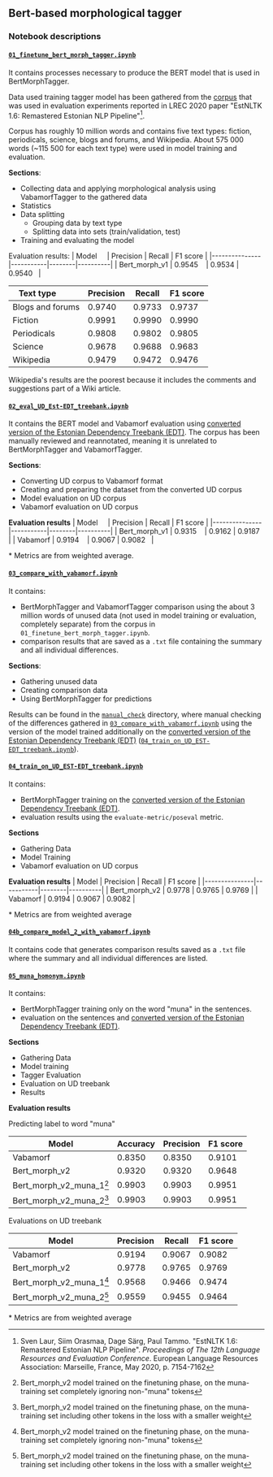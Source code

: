 ## Bert-based morphological tagger

### Notebook descriptions

#### [`01_finetune_bert_morph_tagger.ipynb`](./01_finetune_bert_morph_tagger.ipynb)
It contains processes necessary to produce the BERT model that is used in BertMorphTagger.

Data used training tagger model has been gathered from the [corpus](https://github.com/estnltk/eval_experiments_lrec_2020/blob/master/scripts_and_data/enc2017_selection_plain_texts_json.zip) that was used in evaluation experiments reported in LREC 2020 paper "EstNLTK 1.6: Remastered Estonian NLP Pipeline"[^1].

Corpus has roughly 10 million words and contains five text types: fiction, periodicals, science, blogs and forums, and Wikipedia. About 575 000 words (~115 500 for each text type) were used in model training and evaluation.

**Sections**:
* Collecting data and applying morphological analysis using VabamorfTagger to the gathered data
* Statistics
* Data splitting
  * Grouping data by text type
  * Splitting data into sets (train/validation, test)
* Training and evaluating the model

Evaluation results:
| Model         | Precision | Recall | F1 score |
|---------------|-----------|--------|----------|
| Bert_morph_v1 | 0.9545    | 0.9534 | 0.9540   |

| Text type        | Precision | Recall | F1 score |
|------------------|-----------|--------|----------|
| Blogs and forums | 0.9740    | 0.9733 | 0.9737   |
| Fiction          | 0.9991    | 0.9990 | 0.9990   |
| Periodicals      | 0.9808    | 0.9802 | 0.9805   |
| Science          | 0.9678    | 0.9688 | 0.9683   |
| Wikipedia        | 0.9479    | 0.9472 | 0.9476   |

Wikipedia's results are the poorest because it includes the comments and suggestions part of a Wiki article.

#### [`02_eval_UD_Est-EDT_treebank.ipynb`](./02_eval_UD_Est-EDT_treebank.ipynb)
It contains the BERT model and Vabamorf evaluation using [converted version of the Estonian Dependency Treebank (EDT)](https://github.com/UniversalDependencies/UD_Estonian-EDT). The corpus has been manually reviewed and reannotated, meaning it is unrelated to BertMorphTagger and VabamorfTagger.

**Sections**:
* Converting UD corpus to Vabamorf format
* Creating and preparing the dataset from the converted UD corpus
* Model evaluation on UD corpus
* Vabamorf evaluation on UD corpus

**Evaluation results**
| Model         | Precision | Recall | F1 score |
|---------------|-----------|--------|----------|
| Bert_morph_v1 | 0.9315    | 0.9162 | 0.9187   |
| Vabamorf      | 0.9194    | 0.9067 | 0.9082   |

\* Metrics are from weighted average.

#### [`03_compare_with_vabamorf.ipynb`](./03_compare_with_vabamorf.ipynb)
It contains:
* BertMorphTagger and VabamorfTagger comparison using the about 3 million words of unused data (not used in model training or evaluation, completely separate) from the corpus in `01_finetune_bert_morph_tagger.ipynb`. 
* comparison results that are saved as a `.txt` file containing the summary and all individual differences.

**Sections**:
* Gathering unused data
* Creating comparison data
* Using BertMorphTagger for predictions

Results can be found in the [`manual_check`](./manual_check/) directory, where manual checking of the differences gathered in [`03_compare_with_vabamorf.ipynb`](03_compare_with_vabamorf.ipynb) using the version of the model trained additionally on the [converted version of the Estonian Dependency Treebank (EDT)](https://github.com/UniversalDependencies/UD_Estonian-EDT)  ([`04_train_on_UD_EST-EDT_treebank.ipynb`](#04_train_on_ud_est-edt_treebankipynb)).

#### [`04_train_on_UD_EST-EDT_treebank.ipynb`](./04_train_on_UD_EST-EDT_treebank.ipynb)
It contains:
* BertMorphTagger training on the [converted version of the Estonian Dependency Treebank (EDT)](https://github.com/UniversalDependencies/UD_Estonian-EDT).
* evaluation results using the `evaluate-metric/poseval` metric.

**Sections**
* Gathering Data
* Model Training
* Vabamorf evaluation on UD corpus

**Evaluation results**
| Model         | Precision | Recall | F1 score |
|---------------|-----------|--------|----------|
| Bert_morph_v2 | 0.9778    | 0.9765 | 0.9769   |
| Vabamorf      | 0.9194    | 0.9067 | 0.9082   |

\* Metrics are from weighted average

#### [`04b_compare_model_2_with_vabamorf.ipynb`](./04b_compare_model_2_with_vabamorf.ipynb)
It contains code that generates comparison results saved as a `.txt` file where the summary and all individual differences are listed.

#### [`05_muna_homonym.ipynb`](./05_muna_homonym.ipynb)
It contains:
* BertMorphTagger training only on the word "muna" in the sentences.
* evaluation on the sentences and [converted version of the Estonian Dependency Treebank (EDT)](https://github.com/UniversalDependencies/UD_Estonian-EDT).

**Sections**
* Gathering Data
* Model training
* Tagger Evaluation
* Evaluation on UD treebank
* Results

**Evaluation results**

Predicting label to word "muna"

| Model                    | Accuracy  | Precision | F1 score |
|--------------------------|-----------|-----------|----------|
| Vabamorf                 | 0.8350    | 0.8350    | 0.9101   |
| Bert_morph_v2            | 0.9320    | 0.9320    | 0.9648   |
| Bert_morph_v2_muna_1[^2] | 0.9903    | 0.9903    | 0.9951   |
| Bert_morph_v2_muna_2[^3] | 0.9903    | 0.9903    | 0.9951   |

Evaluations on UD treebank

| Model                    | Precision | Recall | F1 score |
|--------------------------|-----------|--------|----------|
| Vabamorf                 | 0.9194    | 0.9067 | 0.9082   |
| Bert_morph_v2            | 0.9778    | 0.9765 | 0.9769   |
| Bert_morph_v2_muna_1[^2] | 0.9568    | 0.9466 | 0.9474   |
| Bert_morph_v2_muna_2[^3] | 0.9559    | 0.9455 | 0.9464   |

\* Metrics are from weighted average

[^1]: Sven Laur, Siim Orasmaa, Dage Särg, Paul Tammo. "EstNLTK 1.6: Remastered Estonian NLP Pipeline". *Proceedings of The 12th Language Resources and Evaluation Conference*. European Language Resources Association: Marseille, France, May 2020, p. 7154-7162
[^2]: Bert_morph_v2 model trained on the finetuning phase, on the muna-training set completely ignoring non-"muna" tokens
[^3]: Bert_morph_v2 model trained on the finetuning phase, on the muna-training set including other tokens in the loss with a smaller weight
